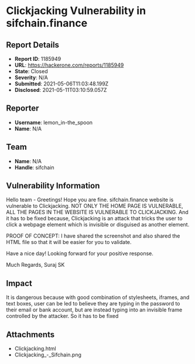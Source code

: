 # Clickjacking Vulnerability in sifchain.finance

## Report Details
- **Report ID**: 1185949
- **URL**: https://hackerone.com/reports/1185949
- **State**: Closed
- **Severity**: N/A
- **Submitted**: 2021-05-06T11:03:48.199Z
- **Disclosed**: 2021-05-11T03:10:59.057Z

## Reporter
- **Username**: lemon_in-the_spoon
- **Name**: N/A

## Team
- **Name**: N/A
- **Handle**: sifchain

## Vulnerability Information
Hello team - Greetings!
Hope you are fine. sifchain.finance website is vulnerable to Clickjacking. NOT  ONLY THE HOME PAGE IS VULNERABLE, ALL THE PAGES IN THE WEBSITE IS VULNERABLE TO CLICKJACKING. And it has to be fixed because, Clickjacking is an attack that tricks the user to click a webpage element which is invisible or disguised as another element.

PROOF OF CONCEPT:
I have shared the screenshot and  also shared the HTML file so that it will be easier for you to validate.

Have a nice day! Looking forward for your positive response.

Much Regards,
Suraj SK

## Impact

It is dangerous because with good combination of stylesheets, iframes, and text boxes, user can be led to believe they are typing in the password to their email or bank account, but are instead typing into an invisible frame controlled by the attacker. So it has to be fixed

## Attachments
- Clickjacking.html
- Clickjacking_-_Sifchain.png
